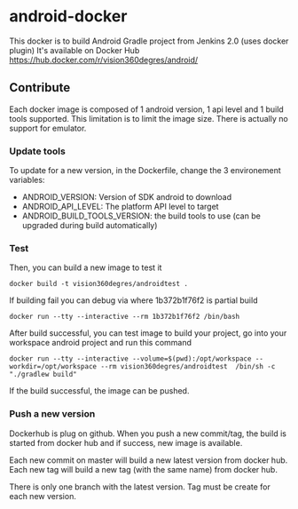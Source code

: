 # android-docker

This docker is to build Android Gradle project from Jenkins 2.0 (uses docker plugin)
It's available on Docker Hub https://hub.docker.com/r/vision360degres/android/

## Contribute

Each docker image is composed of 1 android version, 1 api level and 1 build tools supported. This limitation is to limit the image size. There is actually no support for emulator.

### Update tools

To update for a new version, in the Dockerfile, change the 3 environement variables:
 * ANDROID_VERSION: Version of SDK android to download
 * ANDROID_API_LEVEL: The platform API level to target
 * ANDROID_BUILD_TOOLS_VERSION: the build tools to use (can be upgraded during build automatically)

### Test 

Then, you can build a new image to test it

```
docker build -t vision360degres/androidtest .
```

If building fail you can debug via where 1b372b1f76f2 is partial build

```
docker run --tty --interactive --rm 1b372b1f76f2 /bin/bash
```

After build successful, you can test image to build your project, go into your workspace android project and run this command

```
docker run --tty --interactive --volume=$(pwd):/opt/workspace --workdir=/opt/workspace --rm vision360degres/androidtest  /bin/sh -c "./gradlew build"
```

If the build successful, the image can be pushed.

### Push a new version

Dockerhub is plug on github. When you push a new commit/tag, the build is started from docker hub and if success, new image is available.

Each new commit on master will build a new latest version from docker hub.
Each new tag will build a new tag (with the same name) from docker hub.

There is only one branch with the latest version. Tag must be create for each new version.

